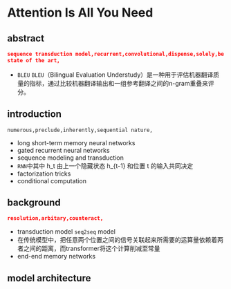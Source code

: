 # **Attention Is All You Need**

## abstract

```json
sequence transduction model,recurrent,convolutional,dispense,solely,be superior in,parallelizable,literature
state of the art,
```

- `BLEU`
  `BLEU`（Bilingual Evaluation Understudy）是一种用于评估机器翻译质量的指标，通过比较机器翻译输出和一组参考翻译之间的n-gram重叠来评分。

## introduction

```
numerous,preclude,inherently,sequential nature,
```

- long short-term memory neural networks
- gated recurrent neural networks
- sequence modeling and transduction
- `RNN`中其中 h_t 由上一个隐藏状态 h_{t-1} 和位置 t 的输入共同决定
- factorization tricks
- conditional computation

## background

```json
resolution,arbitary,counteract,
```

- transduction model
  `seq2seq` model
- 在传统模型中，把任意两个位置之间的信号关联起来所需要的运算量依赖着两者之间的距离，而transformer将这个计算削减至常量
- end-end memory networks

## model architecture

```json

```

